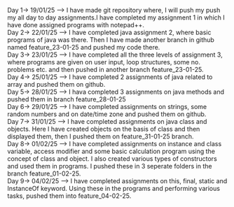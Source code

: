 Day 1-> 19/01/25 --> I have made git repository where, I will push my push my all day to day assignments.I have completed my assignment 1 in which I have done assigned programs with notepad++. <br>
Day 2-> 22/01/25 --> I have completed java assignment 2, where basic programs of java was there. Then I have made another branch in github named feature_23-01-25 and pushed my code there. <br>
Day 3-> 23/01/25 --> I have completed all the three levels of assignment 3, where programs are given on user input, loop structures, some no. problems etc. and then pushed in another branch feature_23-01-25. <br>
Day 4-> 25/01/25 --> I have completed 2 assignments of java related to array and pushed them on github.<br>
Day 5-> 28/01/25 --> I hava completed 3 assignments on java methods and pushed them in branch feature_28-01-25 <br>
Day 6-> 29/01/25 --> I have completed assignments on strings, some random numbers and on date/time zone and pushed them on github. <br>
Day 7-> 31/01/25 --> I have completed assignments on java class and objects. Here I have created objects on the basis of class and then displayed them, then I pushed them on feature_31-01-25 branch. <br>
Day 8-> 01/02/25 --> I have completed assignments on instance and class variable, access modifier and some basic calculation program using the concept of class and object. I also created various types of constructors and used them in programs. I pushed these in 3 seperate folders in the branch feature_01-02-25. <br>
Day 9-> 04/02/25 --> I have completed assignments on this, final, static and InstanceOf keyword. Using these in the programs and performing various tasks, pushed them into feature_04-02-25. <br>
